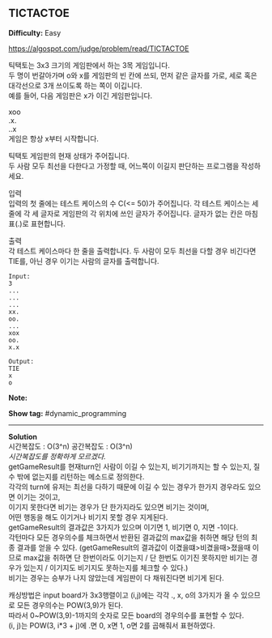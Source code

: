 ## TICTACTOE

**Difficulty:** Easy

https://algospot.com/judge/problem/read/TICTACTOE

틱택토는 3x3 크기의 게임판에서 하는 3목 게임입니다. <br/>
두 명이 번갈아가며 o와 x를 게임판의 빈 칸에 쓰되, 먼저 같은 글자를 가로, 세로 혹은 대각선으로 3개 쓰이도록 하는 쪽이 이깁니다. <br/>
예를 들어, 다음 게임판은 x가 이긴 게임판입니다.

xoo <br/>
.x. <br/>
..x <br/>
게임은 항상 x부터 시작합니다. <br/>

틱택토 게임판의 현재 상태가 주어집니다. <br/>
두 사람 모두 최선을 다한다고 가정할 때, 어느쪽이 이길지 판단하는 프로그램을 작성하세요. <br/>

입력 <br/>
입력의 첫 줄에는 테스트 케이스의 수 C(<= 50)가 주어집니다. 각 테스트 케이스는 세 줄에 각 세 글자로 게임판의 각 위치에 쓰인 글자가 주어집니다. 글자가 없는 칸은 마침표(.)로 표현합니다.

출력 <br/>
각 테스트 케이스마다 한 줄을 출력합니다. 두 사람이 모두 최선을 다할 경우 비긴다면 TIE를, 아닌 경우 이기는 사람의 글자를 출력합니다.

```
Input:
3
...
...
...
xx.
oo.
...
xox
oo.
x.x

Output: 
TIE
x
o
```

**Note:**

**Show tag:** \#dynamic\_programming

------------------------------------

**Solution** <br/>
시간복잡도 : O(3^n) 공간복잡도 : O(3^n) <br/>
_시간복잡도를 정확하게 모르겠다._ <br/>
getGameResult를 현재turn인 사람이 이길 수 있는지, 비기기까지는 할 수 있는지, 질 수 밖에 없는지를 리턴하는 메소드로 정의한다. <br/>
각각의 turn에 유저는 최선을 다하기 때문에 이길 수 있는 경우가 한가지 경우라도 있으면 이기는 것이고, <br/>
이기지 못한다면 비기는 경우가 단 한가지라도 있으면 비기는 것이며, <br/>
어떤 행동을 해도 이기거나 비기지 못할 경우 지게된다. <br/>
getGameResult의 결과값은 3가지가 있으며 이기면 1, 비기면 0, 지면 -1이다. <br/>
각턴마다 모든 경우의수를 체크하면서 반환된 결과값의 max값을 취하면 해당 턴의 최종 결과를 얻을 수 있다. (getGameResult의 결과값이 이겼을떄>비겼을때>졌을때 이므로 max값을 취하면 단 한번이라도 이기는지 / 단 한번도 이기진 못하지만 비기는 경우가 있는지 / 이기지도 비기지도 못하는지를 체크할 수 있다.) <br/>
비기는 경우는 승부가 나지 않았는데 게임판이 다 채워진다면 비기게 된다. <br/>

캐싱방법은 input board가 3x3행렬이고 (i,j)에는 각각 ., x, o의 3가지가 올 수 있으므로 모든 경우의수는 POW(3,9)가 된다. <br/>
따라서 0~POW(3,9)-1까지의 숫자로 모든 board의 경우의수를 표현할 수 있다. <br/>
(i, j)는 POW(3, i*3 + j)에 .면 0, x면 1, o면 2를 곱해줘서 표현하였다.